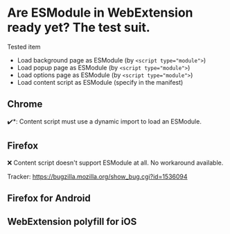# Are ESModule in WebExtension ready yet? The test suit.

Tested item

- Load background page as ESModule (by `<script type="module">`)
- Load popup page as ESModule (by `<script type="module">`)
- Load options page as ESModule (by `<script type="module">`)
- Load content script as ESModule (specify in the manifest)

## Chrome

✔️\*: Content script must use a dynamic import to load an ESModule.

## Firefox

❌ Content script doesn't support ESModule at all. No workaround available.

Tracker: https://bugzilla.mozilla.org/show_bug.cgi?id=1536094

## Firefox for Android

## WebExtension polyfill for iOS
